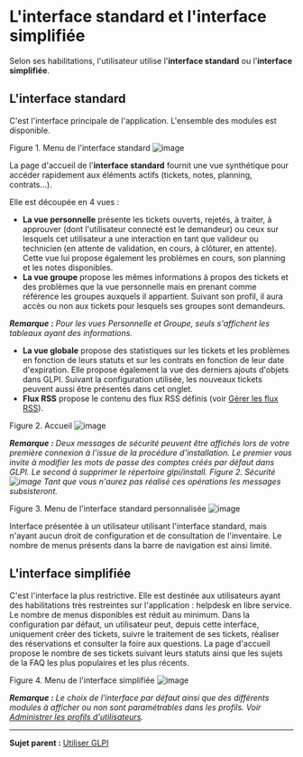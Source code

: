 L'interface standard et l'interface simplifiée
==============================================

Selon ses habilitations, l'utilisateur utilise l'**interface standard** ou l'**interface simplifiée**.

L'interface standard
--------------------

C'est l'interface principale de l'application. L'ensemble des modules est disponible.

Figure 1. Menu de l'interface standard
![image](docs/image/interfaceStandard.png)

La page d'accueil de l'**interface standard** fournit une vue synthétique pour accéder rapidement aux éléments actifs (tickets, notes, planning, contrats...).

Elle est découpée en 4 vues :

-   **La vue personnelle** présente les tickets ouverts, rejetés, à traiter, à approuver (dont l'utilisateur connecté est le demandeur) ou ceux sur lesquels cet utilisateur a une interaction en tant que valideur ou technicien (en attente de validation, en cours, à clôturer, en attente). Cette vue lui propose également les problèmes en cours, son planning et les notes disponibles.
-   **La vue groupe** propose les mêmes informations à propos des tickets et des problèmes que la vue personnelle mais en prenant comme référence les groupes auxquels il appartient. Suivant son profil, il aura accès ou non aux tickets pour lesquels ses groupes sont demandeurs.

***Remarque :*** *Pour les vues Personnelle et Groupe, seuls s'affichent les tableaux ayant des informations.*

-   **La vue globale** propose des statistiques sur les tickets et les problèmes en fonction de leurs statuts et sur les contrats en fonction de leur date d'expiration. Elle propose également la vue des derniers ajouts d'objets dans GLPI. Suivant la configuration utilisée, les nouveaux tickets peuvent aussi être présentés dans cet onglet.
-   **Flux RSS** propose le contenu des flux RSS définis (voir [Gérer les flux RSS](tool_rssflow.html "Les flux RSS se gèrent depuis le menu Outils > Flux RSS")).

Figure 2. Accueil ![image](docs/image/vuesStandard.png)

***Remarque :*** *Deux messages de sécurité peuvent être affichés lors de votre première connexion à l'issue de la procédure d'installation. 
Le premier vous invite à modifier les mots de passe des comptes créés par défaut dans GLPI. 
Le second à supprimer le répertoire glpi/install.
Figure 2. Sécurité ![image](docs/image/messageAccueil.png)
Tant que vous n'aurez pas réalisé ces opérations les messages subsisteront.*

Figure 3. Menu de l'interface standard personnalisée
![image](docs/image/GLPI-Interface%20personnalisee.png)

Interface présentée à un utilisateur utilisant l'interface standard, mais n'ayant aucun droit de configuration et de consultation de l'inventaire. Le nombre de menus présents dans la barre de navigation
est ainsi limité.

L'interface simplifiée
----------------------

C'est l'interface la plus restrictive. Elle est destinée aux utilisateurs ayant des habilitations très restreintes sur l'application : helpdesk en libre service. Le nombre de menus disponibles est réduit
au minimum. Dans la configuration par défaut, un utilisateur peut, depuis cette interface, uniquement créer des tickets, suivre le traitement de ses tickets, réaliser des réservations et consulter la foire aux questions. La page d'accueil propose le nombre de ses tickets suivant leurs statuts ainsi que les sujets de la FAQ les plus populaires et les plus récents.

Figure 4. Menu de l'interface simplifiée
![image](docs/image/interfaceSimplifiee.png)

***Remarque :*** *Le choix de l'interface par défaut ainsi que des différents modules à afficher ou non sont paramétrables dans les profils. Voir [Administrer les profils d'utilisateurs](administration_profile.html "Dans GLPI, administrer les profils peut se faire à partir du menu Administration > Profils.").*

---------
**Sujet parent :** [Utiliser GLPI](index.php?fr/02_Premiers_pas_avec_GLPI/03_Utiliser_GLPI/01_Utiliser_GLPI.md)
